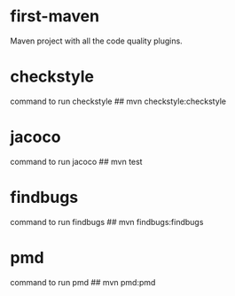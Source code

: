 # first-maven
Maven project with all the code quality plugins.

# checkstyle
command to run checkstyle ## mvn checkstyle:checkstyle


# jacoco
command to run jacoco ## mvn test


# findbugs
command to run findbugs ## mvn findbugs:findbugs


# pmd
command to run pmd ## mvn pmd:pmd
